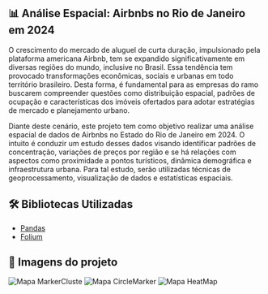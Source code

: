 ## 📊 Análise Espacial: Airbnbs no Rio de Janeiro em 2024
O crescimento do mercado de aluguel de curta duração, impulsionado pela plataforma americana Airbnb, tem se expandido significativamente em diversas regiões do mundo, inclusive no Brasil. Essa tendência tem provocado transformações econômicas, sociais e urbanas em todo território brasileiro. Desta forma, é fundamental para as empresas do ramo buscarem compreender questões como distribuição espacial, padrões de ocupação e características dos imóveis ofertados para adotar estratégias de mercado e planejamento urbano.

Diante deste cenário, este projeto tem como objetivo realizar uma análise espacial de dados de Airbnbs no Estado do Rio de Janeiro em 2024. O intuito é conduzir um estudo desses dados visando identificar padrões de concentração, variações de preços por região e se há relações com aspectos como proximidade a pontos turísticos, dinâmica demográfica e infraestrutura urbana. Para tal estudo, serão utilizadas técnicas de geoprocessamento, visualização de dados e estatísticas espaciais.

## 🛠️ Bibliotecas Utilizadas
- [Pandas](https://pandas.pydata.org)
- [Folium](https://python-visualization.github.io/folium/latest/)

## 📘 Imagens do projeto
![Mapa MarkerCluste](https://imgur.com/sSVWjm7.png)
![Mapa CircleMarker](https://imgur.com/vOPqHD6.png)
![Mapa HeatMap](https://imgur.com/Zbmy3AB.png)
